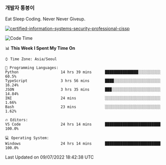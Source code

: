 ### 개발자 통붕이
Eat Sleep Coding.
Never Never Giveup.

[![certified-information-systems-security-professional-cissp](https://user-images.githubusercontent.com/44606727/157613689-acd84ec6-5f8f-4e79-89d9-a8d51f033634.png)](https://www.credly.com/badges/f394a010-85a0-450b-9136-8043af01d71c/public_url)

<!--START_SECTION:waka-->
![Code Time](http://img.shields.io/badge/Code%20Time-0%20secs-blue)

📊 **This Week I Spent My Time On** 

```text
⌚︎ Time Zone: Asia/Seoul

💬 Programming Languages: 
Python                   14 hrs 39 mins      ███████████████░░░░░░░░░░   60.5% 
TypeScript               3 hrs 56 mins       ████░░░░░░░░░░░░░░░░░░░░░   16.24% 
JSON                     3 hrs 35 mins       ███░░░░░░░░░░░░░░░░░░░░░░   14.84% 
INI                      24 mins             ░░░░░░░░░░░░░░░░░░░░░░░░░   1.66% 
Bash                     23 mins             ░░░░░░░░░░░░░░░░░░░░░░░░░   1.62%

🔥 Editors: 
VS Code                  24 hrs 14 mins      █████████████████████████   100.0%

💻 Operating System: 
Windows                  24 hrs 14 mins      █████████████████████████   100.0%

```


 Last Updated on 09/07/2022 18:42:38 UTC
<!--END_SECTION:waka-->
